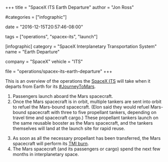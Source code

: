 +++
title = "SpaceX ITS Earth Departure"
author = "Jon Ross"

#categories = ["infographic"]

date = "2016-12-15T20:57:46-08:00"

tags = ["operations", "spacex-its", "launch"]

[infographic]
category = "SpaceX Interplanetary Transportation System"
name = "Earth Departure"

company = "SpaceX"
vehicle = "ITS"

file = "operations/spacex-its-earth-departure"
+++

This is an overview of the operations the [SpaceX ITS](/tags/spacex-its/) will take when it
departs from Earth for its [#JourneyToMars](/tags/mars/).

1. Passengers launch aboard the Mars spacecraft.
2. Once the Mars spacecraft is in orbit, multiple tankers are sent
   into orbit to refuel the Mars-bound spacecraft. (Elon said they
   would refuel Mars-bound spacecraft with three to five propellant
   tankers, depending on travel time and spacecraft cargo.) These
   propellant tankers launch on the same reusable booster as the Mars
   spacecraft, and the tankers themselves will land at the launch site
   for rapid reuse.
<!--more-->
3. As soon as all the necessary propellant has been transferred, the
   Mars spacecraft will perform its [TMI burn](/term/acronym/tmi).
4. The Mars spacecraft (and its passengers or cargo) spend the next
   few months in interplanetary space.

